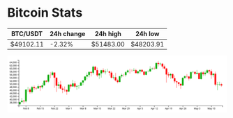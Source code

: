 # Bitcoin Stats

BTC/USDT|24h change|24h high|24h low|
|---|---|---|---|
|$49102.11|-2.32%|$51483.00|$48203.91|

<img src="./chart.svg">
